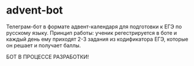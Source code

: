 # advent-bot
Телеграм-бот в формате адвент-календаря для подготовки к ЕГЭ по русскому языку. 
Принцип работы: ученик регестрируется в боте и каждый день ему приходят 2-3 задания из кодификатора ЕГЭ, которые он решает и получает баллы.

БОТ В ПРОЦЕССЕ РАЗРАБОТКИ!
